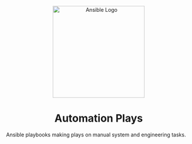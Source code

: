 <p align="center">
    <img width="250" src="https://nowak.tech/brands/ansible.png" alt="Ansible Logo">
</p>

<h1 align="center">Automation Plays</h1>


<p align="left">
Ansible playbooks making plays on manual system and engineering tasks.
</p>



